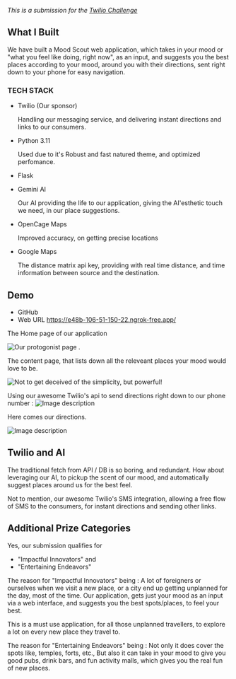*This is a submission for the [Twilio Challenge ](https://dev.to/challenges/twilio)*

## What I Built
We have built a Mood Scout web application, which takes in your mood or "what you feel like doing, right now", as an input, and suggests you the best places according to your mood, around you with their directions, sent right down to your phone for easy navigation.

### TECH STACK
 - Twilio (Our sponsor)

   Handling our messaging service, and delivering instant directions and links to our consumers.

 - Python 3.11

   Used due to it's Robust and fast natured theme, and optimized perfomance.

 - Flask
 - Gemini AI
   
   Our AI providing the life to our application, giving the AI'esthetic touch we need, in our place suggestions.

 - OpenCage Maps

   Improved accuracy, on getting precise locations

 - Google Maps

   The distance matrix api key, providing with real time distance, and time information between source and the destination. 

## Demo
 - GitHub
 - Web URL
https://e48b-106-51-150-22.ngrok-free.app/

The Home page of our application

![Our protogonist page .](https://dev-to-uploads.s3.amazonaws.com/uploads/articles/4qbo1s7300ilxet4l1x6.png)

The content page, that lists down all the releveant places your mood would love to be.

![Not to get deceived of the simplicity, but powerful! ](https://dev-to-uploads.s3.amazonaws.com/uploads/articles/rvlc1k7q53u5cmi1df9r.png)


Using our awesome Twilio's api to send directions right down to our phone number :
![Image description](https://dev-to-uploads.s3.amazonaws.com/uploads/articles/0dc3tmythglqnma5ph8o.png)

Here comes our directions.

![Image description](https://dev-to-uploads.s3.amazonaws.com/uploads/articles/i1ddg5bt35beca4jskf2.png)

## Twilio and AI
The traditional fetch from API / DB is so boring, and redundant.
How about leveraging our AI, to pickup the scent of our mood, and automatically suggest places around us for the best feel.

Not to mention, our awesome Twilio's SMS integration, allowing a free flow of SMS to the consumers, for instant directions and sending other links.

## Additional Prize Categories

<!-- Does your submission qualify for any additional prize categories (Twilio Times Two, Impactful Innovators, Entertaining Endeavors)? Please list all that apply.  -->
Yes, our submission qualifies for 
 - "Impactful Innovators" and 
 - "Entertaining Endeavors"

The reason for "Impactful Innovators" being : 
A lot of foreigners or ourselves when we visit a new place, or a city end up getting unplanned for the day, most of the time.
Our application, gets just your mood as an input via a web interface, and suggests you the best spots/places, to feel your best.

This is a must use application, for all those unplanned travellers, to explore a lot on every new place they travel to.

The reason for "Entertaining Endeavors" being :
Not only it does cover the  spots like, temples, forts, etc.,
But also it can take in your mood to give you good pubs, drink bars, and fun activity malls, which gives you the real fun of new places.


<!-- Team Submissions: Please pick one member to publish the submission and credit teammates by listing their DEV usernames directly in the body of the post. -->

<!-- Don't forget to add a cover image (if you want). -->

<!-- Thanks for participating! →
